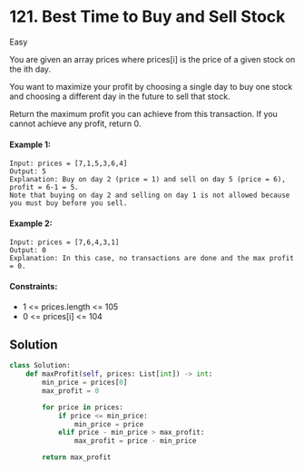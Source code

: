 # 121. Best Time to Buy and Sell Stock

Easy

You are given an array prices where prices[i] is the price of a given stock on the ith day.

You want to maximize your profit by choosing a single day to buy one stock and choosing a different day in the future to sell that stock.

Return the maximum profit you can achieve from this transaction. If you cannot achieve any profit, return 0.

#### Example 1:

```
Input: prices = [7,1,5,3,6,4]
Output: 5
Explanation: Buy on day 2 (price = 1) and sell on day 5 (price = 6), profit = 6-1 = 5.
Note that buying on day 2 and selling on day 1 is not allowed because you must buy before you sell.
```

#### Example 2:

```
Input: prices = [7,6,4,3,1]
Output: 0
Explanation: In this case, no transactions are done and the max profit = 0.
```

#### Constraints:

- 1 <= prices.length <= 105
- 0 <= prices[i] <= 104

## Solution

```python
class Solution:
    def maxProfit(self, prices: List[int]) -> int:
        min_price = prices[0]
        max_profit = 0

        for price in prices:
            if price <= min_price:
                min_price = price
            elif price - min_price > max_profit:
                max_profit = price - min_price

        return max_profit
```
